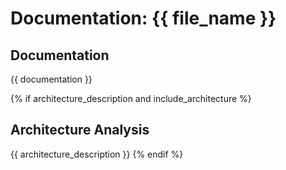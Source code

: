# Documentation: {{ file_name }}

## Documentation

{{ documentation }}

{% if architecture_description and include_architecture %}

## Architecture Analysis

{{ architecture_description }}
{% endif %}
